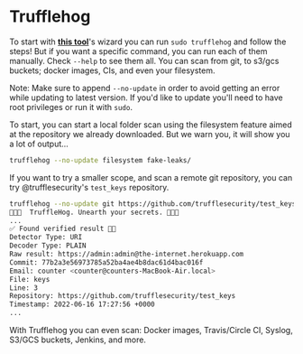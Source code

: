# Trufflehog

To start with [**this tool**](https://github.com/trufflesecurity/trufflehog)'s wizard you can run `sudo trufflehog` and follow the steps! But if you want a specific command, you can run each of them manually. Check `--help` to see them all. You can scan from git, to s3/gcs buckets; docker images, CIs, and even your filesystem.

Note: Make sure to append `--no-update` in order to avoid getting an error while updating to latest version. If you'd like to update you'll need to have root privileges or run it with `sudo`.

To start, you can start a local folder scan using the filesystem feature aimed at the repository we already downloaded. But we warn you, it will show you a lot of output...

```bash
trufflehog --no-update filesystem fake-leaks/
```

If you want to try a smaller scope, and scan a remote git repository, you can try @trufflesecurity's `test_keys` repository.

```bash
trufflehog --no-update git https://github.com/trufflesecurity/test_keys --only-verified
🐷🔑🐷  TruffleHog. Unearth your secrets. 🐷🔑🐷
...
✅ Found verified result 🐷🔑
Detector Type: URI
Decoder Type: PLAIN
Raw result: https://admin:admin@the-internet.herokuapp.com
Commit: 77b2a3e56973785a52ba4ae4b8dac61d4bac016f
Email: counter <counter@counters-MacBook-Air.local>
File: keys
Line: 3
Repository: https://github.com/trufflesecurity/test_keys
Timestamp: 2022-06-16 17:27:56 +0000
...
```

With Trufflehog you can even scan: Docker images, Travis/Circle CI, Syslog, S3/GCS buckets, Jenkins, and more.
